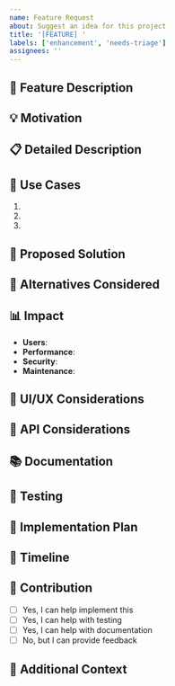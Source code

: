```yaml
---
name: Feature Request
about: Suggest an idea for this project
title: '[FEATURE] '
labels: ['enhancement', 'needs-triage']
assignees: ''
---
```


## 🚀 Feature Description
<!-- A clear and concise description of the feature you'd like to see -->

## 💡 Motivation
<!-- Why is this feature needed? What problem does it solve? -->

## 📋 Detailed Description
<!-- Provide a detailed description of the feature -->

## 🎯 Use Cases
<!-- Describe specific use cases for this feature -->
1. 
2. 
3. 

## 🔧 Proposed Solution
<!-- Describe your proposed solution -->

## 🔄 Alternatives Considered
<!-- Describe any alternative solutions you've considered -->

## 📊 Impact
<!-- What impact would this feature have? -->
- **Users**: 
- **Performance**: 
- **Security**: 
- **Maintenance**: 

## 🎨 UI/UX Considerations
<!-- If this involves UI changes, describe the desired user experience -->

## 🔌 API Considerations
<!-- If this involves API changes, describe the proposed API -->

## 📚 Documentation
<!-- What documentation would be needed? -->

## 🧪 Testing
<!-- How would this feature be tested? -->

## 🚀 Implementation Plan
<!-- If you have ideas about implementation, describe them -->

## 📅 Timeline
<!-- When would you like to see this feature implemented? -->

## 🤝 Contribution
<!-- Are you willing to contribute to implementing this feature? -->
- [ ] Yes, I can help implement this
- [ ] Yes, I can help with testing
- [ ] Yes, I can help with documentation
- [ ] No, but I can provide feedback

## 📝 Additional Context
<!-- Add any other context, mockups, or examples about the feature request -->
